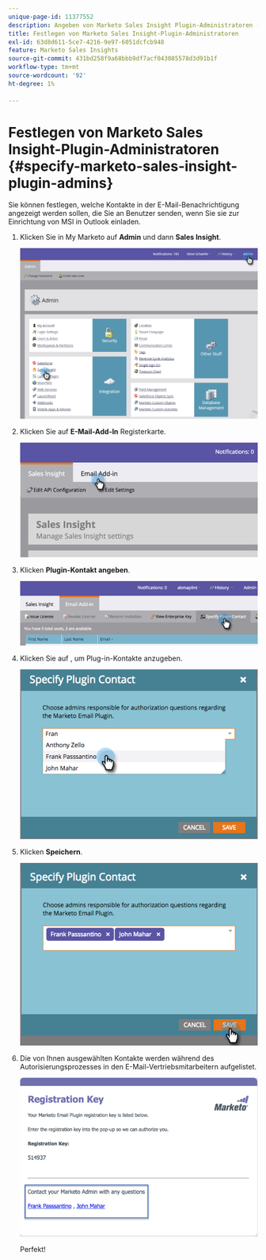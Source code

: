 ```yaml
---
unique-page-id: 11377552
description: Angeben von Marketo Sales Insight Plugin-Administratoren - Marketo Docs - Produktdokumentation
title: Festlegen von Marketo Sales Insight-Plugin-Administratoren
exl-id: 63d8d611-5ce7-4216-9e97-6051dcfcb948
feature: Marketo Sales Insights
source-git-commit: 431bd258f9a68bbb9df7acf043085578d3d91b1f
workflow-type: tm+mt
source-wordcount: '92'
ht-degree: 1%

---
```


# Festlegen von Marketo Sales Insight-Plugin-Administratoren {#specify-marketo-sales-insight-plugin-admins}

Sie können festlegen, welche Kontakte in der E-Mail-Benachrichtigung angezeigt werden sollen, die Sie an Benutzer senden, wenn Sie sie zur Einrichtung von MSI in Outlook einladen.

1. Klicken Sie in My Marketo auf **Admin** und dann **Sales Insight**.

   ![](assets/image2016-7-25-14-3a12-3a59.png)

1. Klicken Sie auf **E-Mail-Add-In** Registerkarte.

   ![](assets/image2016-7-25-14-3a2-3a53.png)

1. Klicken **Plugin-Kontakt angeben**.

   ![](assets/image2016-7-25-14-3a7-3a27.png)

1. Klicken Sie auf , um Plug-in-Kontakte anzugeben.

   ![](assets/image2016-8-25-11-3a21-3a38.png)

1. Klicken **Speichern**.

   ![](assets/image2016-8-25-11-3a17-3a7.png)

1. Die von Ihnen ausgewählten Kontakte werden während des Autorisierungsprozesses in den E-Mail-Vertriebsmitarbeitern aufgelistet.

   ![](assets/image2016-8-25-11-3a33-3a33.png)

   Perfekt!
